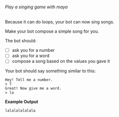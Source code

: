 ###### Play a singing game with maya

Because it can do loops, your bot can now sing songs.

Make your bot compose a simple song for you.

The bot should:

- [ ] ask you for a number
- [ ] ask you for a word
- [ ] compose a song based on the values you gave it

Your bot should say something similar to this:

```
Hey! Tell me a number.
> 7
Great! Now give me a word.
> la
```

**Example Output**
```
lalalalalalala
```

